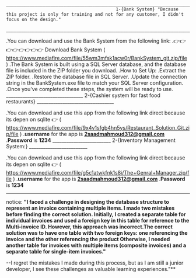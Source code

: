                                       ______________________________________________________________________________________________________________________________
                                              1-{Bank System} "Because this project is only for training and not for any customer, I didn't focus on the design."
                                      ______________________________________________________________________________________________________________________________

.You can download and use the Bank System from the following link:
.👉👉👉👉👉👉👉👉 Download Bank System  ( https://www.mediafire.com/file/55wm3mfsk1acw0r/BankSystem_git.zip/file )
.The Bank System is built using a SQL Server database, and the database file is included in the ZIP folder you download.
.How to Set Up:
.Extract the ZIP folder.
.Restore the database file in SQL Server.
.Update the connection string in the BankSystem.exe file to match your SQL Server configuration.
.Once you've completed these steps, the system will be ready to use.
                                                                 _________________________________
                                                           2-{Cashier system for fast food restaurants}
                                                                 _________________________________
 
.You can download and use this app  from the following link direct because its depen on sqlite 👉 (  https://www.mediafire.com/file/9x4v1sfgb4hn5ys/Restaurant_Solution_Git.zip/file   )
.**username** for the app is **2saadmahmoud312@gmail.com**
.**Password** is **1234**
                                                              _________________________
                                                          2-{Inventory Management System:}
                                                              _________________________

.You can download and use this app  from the following link direct because its depen on sqlite 👉 (  https://www.mediafire.com/file/g5c1atwkfnk1s8i/The+Genral+Manager.zip/file   )
.**username** for the app is **2saadmahmoud312@gmail.com**
.**Password** is **1234**
______________________________________________________________________________________________________________________________________________________________________________________________________
notice:
**"I faced a challenge in designing the database structure to represent an invoice containing multiple items. I made two mistakes before finding the correct solution. Initially, 
I created a separate table for individual invoices and used a foreign key in this table for reference to the Multi-invoice ID. However, this approach was incorrect.The correct solution 
was to have one table with two foreign keys: one referencing the invoice and the other referencing the product Otherwise, I needed another table for invoices with multiple items
(composite invoices) and a separate table for single-item invoices."**

--I regret the mistakes I made during this process, but as I am still a junior developer, I see these challenges as valuable learning experiences."**

